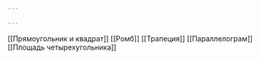 ```yaml
---

---
```

[[Прямоугольник и квадрат]]
[[Ромб]]
[[Трапеция]]
[[Параллелограм]]
[[Площадь четырехугольника]]